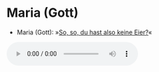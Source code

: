 # Maria (Gott)

- Maria (Gott): »[So, so, du hast also keine Eier?](../files/gott-so_so_du_hast_also_keine_eier.mp3)«

<audio controls><source src='files/gott-so_so_du_hast_also_keine_eier.mp3' type='audio/mpeg'></audio>

